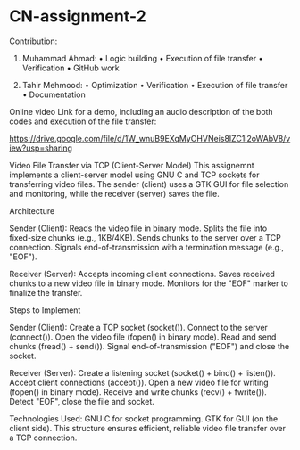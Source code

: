 # CN-assignment-2

Contribution:

1.	Muhammad Ahmad:
•	Logic building
•	Execution of file transfer
•	Verification
•	GitHub work

2.	Tahir Mehmood:
•	Optimization
•	Verification
•	Execution of file transfer
•	Documentation


Online video Link for a demo, including an audio description of the both codes and execution of the file transfer:

https://drive.google.com/file/d/1W_wnuB9EXqMyOHVNeis8IZC1i2oWAbV8/view?usp=sharing

Video File Transfer via TCP (Client-Server Model)
This assignemnt implements a client-server model using GNU C and TCP sockets for transferring video files. The sender (client) uses a GTK GUI for file selection and monitoring, while the receiver (server) saves the file.

Architecture

Sender (Client):
Reads the video file in binary mode.
Splits the file into fixed-size chunks (e.g., 1KB/4KB).
Sends chunks to the server over a TCP connection.
Signals end-of-transmission with a termination message (e.g., "EOF").

Receiver (Server):
Accepts incoming client connections.
Saves received chunks to a new video file in binary mode.
Monitors for the "EOF" marker to finalize the transfer.

Steps to Implement

Sender (Client):
Create a TCP socket (socket()).
Connect to the server (connect()).
Open the video file (fopen() in binary mode).
Read and send chunks (fread() + send()).
Signal end-of-transmission ("EOF") and close the socket.

Receiver (Server):
Create a listening socket (socket() + bind() + listen()).
Accept client connections (accept()).
Open a new video file for writing (fopen() in binary mode).
Receive and write chunks (recv() + fwrite()).
Detect "EOF", close the file and socket.

Technologies Used:
GNU C for socket programming.
GTK for GUI (on the client side).
This structure ensures efficient, reliable video file transfer over a TCP connection.



